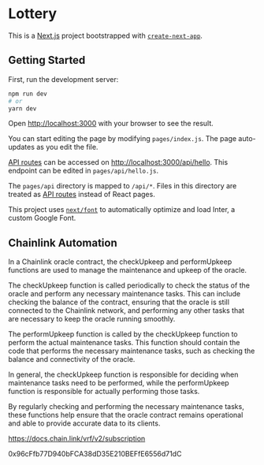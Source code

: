 # Lottery


This is a [Next.js](https://nextjs.org/) project bootstrapped with [`create-next-app`](https://github.com/vercel/next.js/tree/canary/packages/create-next-app).

## Getting Started

First, run the development server:

```bash
npm run dev
# or
yarn dev
```

Open [http://localhost:3000](http://localhost:3000) with your browser to see the result.

You can start editing the page by modifying `pages/index.js`. The page auto-updates as you edit the file.

[API routes](https://nextjs.org/docs/api-routes/introduction) can be accessed on [http://localhost:3000/api/hello](http://localhost:3000/api/hello). This endpoint can be edited in `pages/api/hello.js`.

The `pages/api` directory is mapped to `/api/*`. Files in this directory are treated as [API routes](https://nextjs.org/docs/api-routes/introduction) instead of React pages.

This project uses [`next/font`](https://nextjs.org/docs/basic-features/font-optimization) to automatically optimize and load Inter, a custom Google Font.


## Chainlink Automation

In a Chainlink oracle contract, the checkUpkeep and performUpkeep functions are used to manage the maintenance and upkeep of the oracle.

The checkUpkeep function is called periodically to check the status of the oracle and perform any necessary maintenance tasks. This can include checking the balance of the contract, ensuring that the oracle is still connected to the Chainlink network, and performing any other tasks that are necessary to keep the oracle running smoothly.

The performUpkeep function is called by the checkUpkeep function to perform the actual maintenance tasks. This function should contain the code that performs the necessary maintenance tasks, such as checking the balance and connectivity of the oracle.

In general, the checkUpkeep function is responsible for deciding when maintenance tasks need to be performed, while the performUpkeep function is responsible for actually performing those tasks.

By regularly checking and performing the necessary maintenance tasks, these functions help ensure that the oracle contract remains operational and able to provide accurate data to its clients.


https://docs.chain.link/vrf/v2/subscription


0x96cFfb77D940bFCA38dD35E210BEFfE6556d71dC